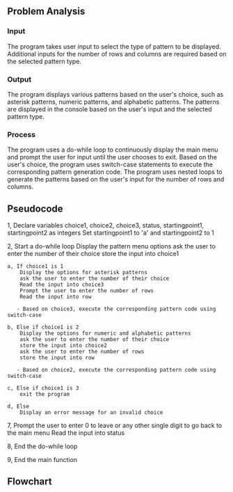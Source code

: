 ## Problem Analysis

### Input
The program takes user input to select the type of pattern to be displayed.
Additional inputs for the number of rows and columns are required based on the selected pattern type.

### Output
The program displays various patterns based on the user's choice, such as asterisk patterns, numeric patterns, and alphabetic patterns.
The patterns are displayed in the console based on the user's input and the selected pattern type.

### Process
The program uses a do-while loop to continuously display the main menu and prompt the user for input until the user chooses to exit.
Based on the user's choice, the program uses switch-case statements to execute the corresponding pattern generation code.
The program uses nested loops to generate the patterns based on the user's input for the number of rows and columns.

## Pseudocode

1, Declare variables choice1, choice2, choice3, status, startingpoint1, startingpoint2 as integers
Set startingpoint1 to 'a' and startingpoint2 to 1

2, Start a do-while loop
    Display the pattern menu options
    ask the user to enter the number of their choice
    store the input into choice1

    a, If choice1 is 1
        Display the options for asterisk patterns
        ask the user to enter the number of their choice
        Read the input into choice3
        Prompt the user to enter the number of rows
        Read the input into row

       - Based on choice3, execute the corresponding pattern code using switch-case
          
    b, Else if choice1 is 2
        Display the options for numeric and alphabetic patterns
        ask the user to enter the number of their choice
        store the input into choice2
        ask the user to enter the number of rows
        store the input into row

       - Based on choice2, execute the corresponding pattern code using switch-case
           
    c, Else if choice1 is 3
        exit the program

    d, Else
        Display an error message for an invalid choice
        
7,  Prompt the user to enter 0 to leave or any other single digit to go back to the main menu
    Read the input into status
    
8, End the do-while loop

9, End the main function

## Flowchart

